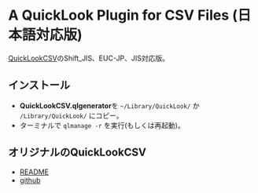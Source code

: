 A QuickLook Plugin for CSV Files (日本語対応版)
===============================================

[QuickLookCSV][github_org]のShift_JIS、EUC-JP、JIS対応版。


インストール
------------

- **QuickLookCSV.qlgenerator**を `~/Library/QuickLook/` か `/Library/QuickLook/` にコピー。
- ターミナルで `qlmanage -r` を実行(もしくは再起動)。


オリジナルのQuickLookCSV
------------------------

- [README]
- [github][github_org]

[README]: https://github.com/p2/quicklook-csv/README.md
[github_org]: https://github.com/p2/quicklook-csv

